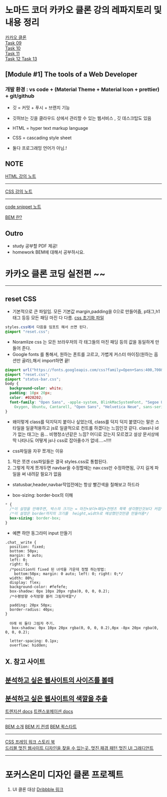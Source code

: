 # 노마드 코더 카카오 클론 강의 레파지토리 및 내용 정리

[카카오 클론](https://dosimpact.github.io/kokoaclone/kakaoV2/index.html)  
[ Task 09 ](https://dosimpact.github.io/kokoaclone/Task/Day9Task/index.html)  
[ Task 10 ](https://dosimpact.github.io/kokoaclone/Task/Day10Task/index.html)  
[ Task 11 ](https://dosimpact.github.io/kokoaclone/Task/Day11Task/index.html)  
[ Task 12 ](https://dosimpact.github.io/kokoaclone/Task/Day12Task/index.html)
[ Task 13 ](https://dosimpact.github.io/kokoaclone/Task/Day13Task/index.html)

## [Module #1] The tools of a Web Developer

### 개발 환경 : vs code + (Material Theme + Material Icon + prettier) + git/github

- 깃 = 커밋 + 푸시 + 브랜치 기능
- 깃허브는 깃을 클라우드 상에서 관리할 수 있는 웹서비스 , 깃 데스크탑도 있음

- HTML = hyper text markup language
- CSS = cascading style sheet
- 둘다 프로그래밍 언어가 아님.!

## NOTE

[ HTML 강의 노트 ](HTML_note.md)

---

[ CSS 강의 노트 ](CSS_note.md)

---

[ code snippet 노트 ](Code_snippet.md)

[ BEM 란? ](BEM.md)

## Outro

- study
  공부할 PDF 제공!
- homework
  BEM에 대해서 공부하시요.

# 카카오 클론 코딩 실전편 ~~

---

## reset CSS

- 기본적으로 큰 파일임. 모든 기본값 margin,padding을 0으로 만들어줌, p태그,h1태그 등등 모든 패딩 마진 다 다름.
  [css 초기화 파일](https://meyerweb.com/eric/tools/css/reset/)

```css
styles.css에서 다음을 임포트 해서 쓰면 된다.
@import "reset.css";
```

- Noramlize css 는 모든 브라우저의 각 태그들의 마진 패딩 등의 값을 동일하게 만들어 준다.
- Google fonts 를 통해서, 원하는 폰트를 고르고, 가볍게 커스터 마이징(원하는 옵션만 골라),해서 import하면 끝!

```css
@import url("https://fonts.googleapis.com/css?family=Open+Sans:400,700&display=swap");
@import "reset.css";
@import "status-bar.css";
body {
  background-color: white;
  padding: 10px 20px;
  color: #020202;
  font-family: "Open Sans", -apple-system, BlinkMacSystemFont, "Segoe UI", Roboto,
    Oxygen, Ubuntu, Cantarell, "Open Sans", "Helvetica Neue", sans-serif;
}
```

- 왜이렇게 class를 덕지덕지 붙이나 싶었는데, class를 덕지 덕지 붙였다는 말은 스타일을 일괄적용하고
  js로 일괄적으로 컨트롤 하겠다는 느낌인것 같다. class나 id가 없는 태그는 음... 비행청소년같은 느낌? 어디로 갔는지 모르겠고
  설상 문서상에 딱 나타나도 어떻게 js나 css로 잡아줄수가 없네....~!!!!

- css파일을 자꾸 쪼개는 이유

1. 작은 쪼갠 css파일들은 결국 styles.css로 통합된다.
2. 그렇게 작게 쪼개두면 navbar을 수정할때는 nav.css만 수정하면됨, 구지 길게 파일을 써 내려갈 필요가 없음

- statusbar,header,navbar작업전에는 항상 빨간색을 칠해보고 하드라

- box-sizing: border-box의 이해

```css
* {
  /*이 설정을 안해주면, 박스의 크기는 = 마진+보더+패딩+컨텐츠 쭉쭉 생각했던것보다 커짐*/
  /*이 설정은 border까지의 크기를  height,width로 예상했던것만큼 만들어줌*/
  box-sizing: border-box;
}
```

- 예쁜 하얀 동그라미 input 만들기

```
.chat__write {
  position: fixed;
  bottom: 50px;
  margin: 0 auto;
  left: 0;
  right: 0;
  /*position이 fixed 된 녀석을 가운데 정렬 하는방법:
    bottom:50px; margin: 0 auto; left: 0; right: 0;*/
  width: 80%;
  display: flex;
  background-color: #fefefe;
  box-shadow: 0px 10px 20px rgba(0, 0, 0, 0.2);
  /*수평방향 수직방향 블러 그림자색깔*/

  padding: 20px 50px;
  border-radius: 40px;
}

```

```
  아래 위 둘다 그림자 주기.
   box-shadow: 0px 10px 20px rgba(0, 0, 0, 0.2),0px -8px 20px rgba(0, 0, 0, 0.2);
```

```
  letter-spacing: 0.1px;
  overflow: hidden;
```

## X. 참고 사이트

## [분석하고 싶은 웹사이트의 사이즈를 볼때](https://chrome.google.com/webstore/detail/page-ruler/emliamioobfffbgcfdchabfibonehkme?hl=en)

## [분석하고 싶은 웹사이트의 색깔을 추출](https://chrome.google.com/webstore/detail/colorzilla/bhlhnicpbhignbdhedgjhgdocnmhomnp?hl=en)

[트렌지션 docs](https://developer.mozilla.org/en-US/docs/Web/CSS/transition)
[트렌스포메이션 docs](https://developer.mozilla.org/en-US/docs/Web/CSS/transform)

---

[BEM 소개](http://getbem.com/introduction/)
[BEM 키 컨셉](https://en.bem.info/methodology/key-concepts/)
[BEM 퀵스타트](https://en.bem.info/methodology/quick-start/)

---

[CSS 프레임 워크 스토리 북](https://storybook-design-system.netlify.com/?path=/docs/design-system-intro--page)  
[ 드리블 멋진 웹사이트 디자인을 찾을 수 있는곳. ](https://dribbble.com/)
[ 멋진 패경 패턴 ](https://www.toptal.com/designers/subtlepatterns/)
[ 멋진 UI 그래디언트 ](https://uigradients.com/#MegaTron)

---

# 포커스온미 디자인 클론 프로젝트

1. UI 클론 대상
   [ Dribbble 링크](https://dribbble.com/yullyb)
